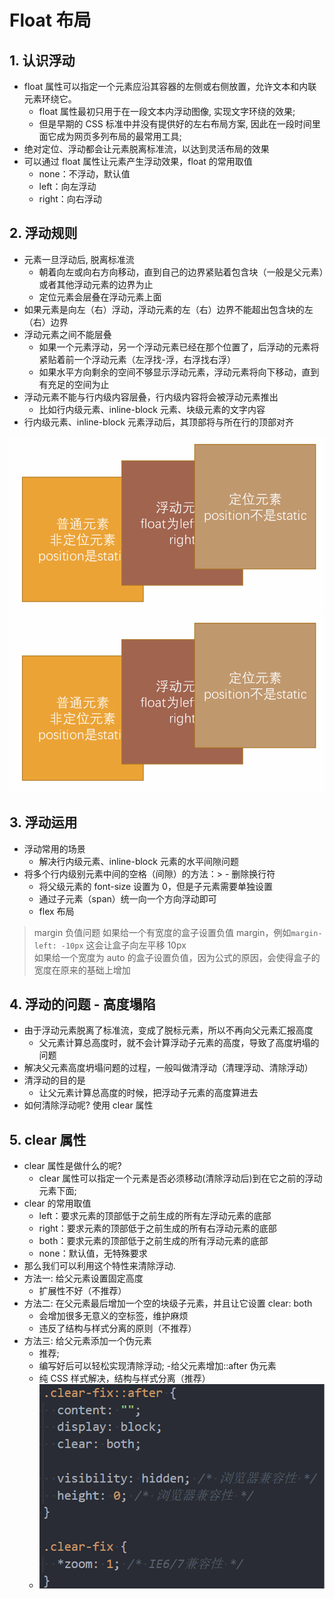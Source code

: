 # Float 布局

## 1. 认识浮动

- float 属性可以指定一个元素应沿其容器的左侧或右侧放置，允许文本和内联元素环绕它。
  - float 属性最初只用于在一段文本内浮动图像, 实现文字环绕的效果;
  - 但是早期的 CSS 标准中并没有提供好的左右布局方案, 因此在一段时间里面它成为网页多列布局的最常用工具;
- 绝对定位、浮动都会让元素脱离标准流，以达到灵活布局的效果
- 可以通过 float 属性让元素产生浮动效果，float 的常用取值
  - none：不浮动，默认值
  - left：向左浮动
  - right：向右浮动

## 2. 浮动规则

- 元素一旦浮动后, 脱离标准流
  - 朝着向左或向右方向移动，直到自己的边界紧贴着包含块（一般是父元素）或者其他浮动元素的边界为止
  - 定位元素会层叠在浮动元素上面
- 如果元素是向左（右）浮动，浮动元素的左（右）边界不能超出包含块的左（右）边界
- 浮动元素之间不能层叠
  - 如果一个元素浮动，另一个浮动元素已经在那个位置了，后浮动的元素将紧贴着前一个浮动元素（左浮找-浮，右浮找右浮）
  - 如果水平方向剩余的空间不够显示浮动元素，浮动元素将向下移动，直到有充足的空间为止
- 浮动元素不能与行内级内容层叠，行内级内容将会被浮动元素推出
  - 比如行内级元素、inline-block 元素、块级元素的文字内容
- 行内级元素、inline-block 元素浮动后，其顶部将与所在行的顶部对齐

![float-rule1](../../../img/cssNotes/float-rule1.png ":size=40%")
![float-rule1](../../../img/cssNotes/float-rule1.png ":size=40%")

## 3. 浮动运用

- 浮动常用的场景
  - 解决行内级元素、inline-block 元素的水平间隙问题
- 将多个行内级别元素中间的空格（间隙）的方法：> - 删除换行符
  - 将父级元素的 font-size 设置为 0，但是子元素需要单独设置
  - 通过子元素（span）统一向一个方向浮动即可
  - flex 布局

> margin 负值问题
> 如果给一个有宽度的盒子设置负值 margin，例如`margin-left: -10px` 这会让盒子向左平移 10px  
> 如果给一个宽度为 auto 的盒子设置负值，因为公式的原因，会使得盒子的宽度在原来的基础上增加

## 4. 浮动的问题 - 高度塌陷

- 由于浮动元素脱离了标准流，变成了脱标元素，所以不再向父元素汇报高度
  - 父元素计算总高度时，就不会计算浮动子元素的高度，导致了高度坍塌的问题
- 解决父元素高度坍塌问题的过程，一般叫做清浮动（清理浮动、清除浮动）
- 清浮动的目的是
  - 让父元素计算总高度的时候，把浮动子元素的高度算进去
- 如何清除浮动呢? 使用 clear 属性

## 5. clear 属性

- clear 属性是做什么的呢?
  - clear 属性可以指定一个元素是否必须移动(清除浮动后)到在它之前的浮动元素下面;
- clear 的常用取值
  - left：要求元素的顶部低于之前生成的所有左浮动元素的底部
  - right：要求元素的顶部低于之前生成的所有右浮动元素的底部
  - both：要求元素的顶部低于之前生成的所有浮动元素的底部
  - none：默认值，无特殊要求
- 那么我们可以利用这个特性来清除浮动.
- 方法一: 给父元素设置固定高度
  - 扩展性不好（不推荐）
- 方法二: 在父元素最后增加一个空的块级子元素，并且让它设置 clear: both
  - 会增加很多无意义的空标签，维护麻烦
  - 违反了结构与样式分离的原则（不推荐）
- 方法三: 给父元素添加一个伪元素
  - 推荐;
  - 编写好后可以轻松实现清除浮动; -给父元素增加::after 伪元素
  - 纯 CSS 样式解决，结构与样式分离（推荐）
  - ![float-clear](../../../img/cssNotes/float-clear.png ":size=30%")
